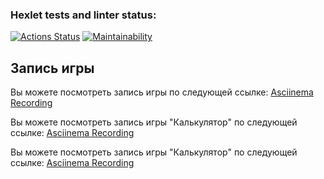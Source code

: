 ### Hexlet tests and linter status:
[![Actions Status](https://github.com/Albina-Doynikova/frontend-project-44/actions/workflows/hexlet-check.yml/badge.svg)](https://github.com/Albina-Doynikova/frontend-project-44/actions)
[![Maintainability](https://api.codeclimate.com/v1/badges/a8a765f4a81eddb150bb/maintainability)](https://codeclimate.com/github/Albina-Doynikova/frontend-project-44/maintainability)

## Запись игры

Вы можете посмотреть запись игры по следующей ссылке: [Asciinema Recording](https://asciinema.org/a/uE0oYOB8lddQv3PP7VNjxboXA)

Вы можете посмотреть запись игры "Калькулятор" по следующей ссылке: [Asciinema Recording](https://asciinema.org/a/xtSzCmkLHNY2FUyO5D5GZRiiO)

Вы можете посмотреть запись игры "Калькулятор" по следующей ссылке: [Asciinema Recording](https://asciinema.org/a/TX0HRGV6ZvRD0RLNQ8HAjFslX)